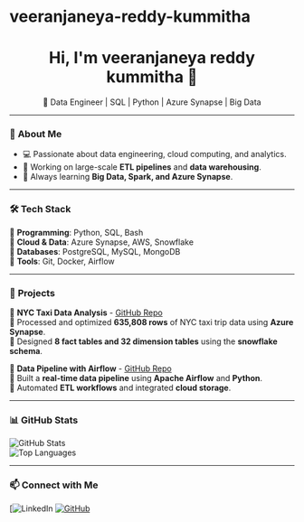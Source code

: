 # veeranjaneya-reddy-kummitha
<h1 align="center">Hi, I'm veeranjaneya reddy kummitha 👋</h1>  
<p align="center">🚀 Data Engineer | SQL | Python | Azure Synapse | Big Data</p>  

---

### 🔹 **About Me**  
- 💻 Passionate about data engineering, cloud computing, and analytics.  
- 🔬 Working on large-scale **ETL pipelines** and **data warehousing**.  
- 📖 Always learning **Big Data, Spark, and Azure Synapse**.  

---

### 🛠 **Tech Stack**  
🔹 **Programming**: Python, SQL, Bash  
🔹 **Cloud & Data**: Azure Synapse, AWS, Snowflake  
🔹 **Databases**: PostgreSQL, MySQL, MongoDB  
🔹 **Tools**: Git, Docker, Airflow  

---

### 🚀 **Projects**  
📌 **NYC Taxi Data Analysis** - [GitHub Repo](https://github.com/yourusername/nyc-taxi)  
🔹 Processed and optimized **635,808 rows** of NYC taxi trip data using **Azure Synapse**.  
🔹 Designed **8 fact tables and 32 dimension tables** using the **snowflake schema**.  

📌 **Data Pipeline with Airflow** - [GitHub Repo](https://github.com/yourusername/data-pipeline)  
🔹 Built a **real-time data pipeline** using **Apache Airflow** and **Python**.  
🔹 Automated **ETL workflows** and integrated **cloud storage**.  

---

### 📊 **GitHub Stats**  
![GitHub Stats](https://github-readme-stats.vercel.app/api?username=yourusername&show_icons=true&theme=dark)  
![Top Languages](https://github-readme-stats.vercel.app/api/top-langs/?username=yourusername&layout=compact&theme=dark)  

---

### 📫 **Connect with Me**  
[![LinkedIn](www.linkedin.com/in/veeranjaneya-reddy-kummitha-4a1aa1224/) 
[![GitHub](https://img.shields.io/badge/GitHub-181717?style=for-the-badge&logo=github&logoColor=white)](https://github.com/yourusername)  
